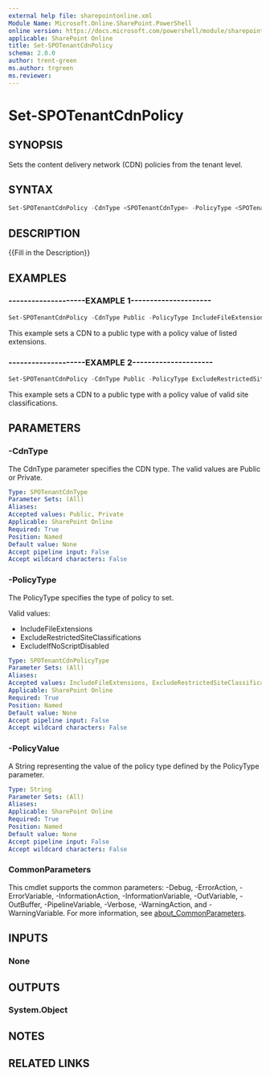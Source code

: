 ```yaml
---
external help file: sharepointonline.xml
Module Name: Microsoft.Online.SharePoint.PowerShell
online version: https://docs.microsoft.com/powershell/module/sharepoint-online/set-spotenantcdnpolicy
applicable: SharePoint Online
title: Set-SPOTenantCdnPolicy
schema: 2.0.0
author: trent-green
ms.author: trgreen
ms.reviewer:
---
```


# Set-SPOTenantCdnPolicy

## SYNOPSIS

Sets the content delivery network (CDN) policies from the tenant level.

## SYNTAX

```powershell
Set-SPOTenantCdnPolicy -CdnType <SPOTenantCdnType> -PolicyType <SPOTenantCdnPolicyType> -PolicyValue <String> [<CommonParameters>]
```

## DESCRIPTION

{{Fill in the Description}}

## EXAMPLES

### --------------------EXAMPLE 1---------------------

```powershell
Set-SPOTenantCdnPolicy -CdnType Public -PolicyType IncludeFileExtensions -PolicyValue "CSS,EOT,GIF,ICO,JPEG,JPG,JS,MAP,PNG,SVG,TTF,WOFF,BMP"
```

This example sets a CDN to a public type with a policy value of listed extensions.

### --------------------EXAMPLE 2---------------------

```powershell
Set-SPOTenantCdnPolicy -CdnType Public -PolicyType ExcludeRestrictedSiteClassifications -PolicyValue "Confidential,Restricted"
```

This example sets a CDN to a public type with a policy value of valid site classifications.

## PARAMETERS

### -CdnType

The CdnType parameter specifies the CDN type. The valid values are Public or Private.

```yaml
Type: SPOTenantCdnType
Parameter Sets: (All)
Aliases:
Accepted values: Public, Private
Applicable: SharePoint Online
Required: True
Position: Named
Default value: None
Accept pipeline input: False
Accept wildcard characters: False
```

### -PolicyType

The PolicyType specifies the type of policy to set.

Valid values:

- IncludeFileExtensions
- ExcludeRestrictedSiteClassifications
- ExcludeIfNoScriptDisabled

```yaml
Type: SPOTenantCdnPolicyType
Parameter Sets: (All)
Aliases:
Accepted values: IncludeFileExtensions, ExcludeRestrictedSiteClassifications, ExcludeIfNoScriptDisabled
Applicable: SharePoint Online
Required: True
Position: Named
Default value: None
Accept pipeline input: False
Accept wildcard characters: False
```

### -PolicyValue

A String representing the value of the policy type defined by the PolicyType parameter.

```yaml
Type: String
Parameter Sets: (All)
Aliases:
Applicable: SharePoint Online
Required: True
Position: Named
Default value: None
Accept pipeline input: False
Accept wildcard characters: False
```

### CommonParameters

This cmdlet supports the common parameters: -Debug, -ErrorAction, -ErrorVariable, -InformationAction, -InformationVariable, -OutVariable, -OutBuffer, -PipelineVariable, -Verbose, -WarningAction, and -WarningVariable. For more information, see [about_CommonParameters](https://go.microsoft.com/fwlink/?LinkID=113216).

## INPUTS

### None

## OUTPUTS

### System.Object

## NOTES

## RELATED LINKS
